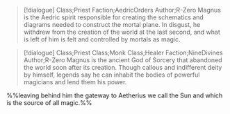 >[!dialogue] Class;Priest Faction;AedricOrders Author;R-Zero
Magnus is the Aedric spirit responsible for creating the schematics and diagrams needed to construct the mortal plane. In disgust, he withdrew from the creation of the world at the last second, and what is left of him is felt and controlled by mortals as magic.

>[!dialogue] Class;Priest Class;Monk Class;Healer Faction;NineDivines Author;R-Zero
Magnus is the ancient God of Sorcery that abandoned the world soon after its creation. Though callous and indifferent deity by himself, legends say he can inhabit the bodies of powerful magicians and lend them his power.


%%leaving behind him the gateway to Aetherius we call the Sun and which is the source of all magic.%%
